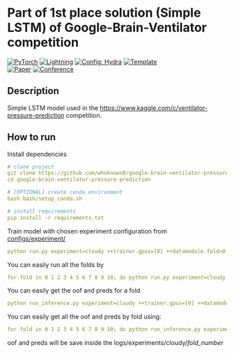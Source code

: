 # Part of 1st place solution (Simple LSTM) of Google-Brain-Ventilator competition

<a href="https://pytorch.org/get-started/locally/"><img alt="PyTorch" src="https://img.shields.io/badge/PyTorch-ee4c2c?logo=pytorch&logoColor=white"></a>
<a href="https://pytorchlightning.ai/"><img alt="Lightning" src="https://img.shields.io/badge/-Lightning-792ee5?logo=pytorchlightning&logoColor=white"></a>
<a href="https://hydra.cc/"><img alt="Config: Hydra" src="https://img.shields.io/badge/Config-Hydra-89b8cd"></a>
<a href="https://github.com/ashleve/lightning-hydra-template"><img alt="Template" src="https://img.shields.io/badge/-Lightning--Hydra--Template-017F2F?style=flat&logo=github&labelColor=gray"></a><br>
[![Paper](http://img.shields.io/badge/paper-arxiv.1001.2234-B31B1B.svg)](https://www.nature.com/articles/nature14539)
[![Conference](http://img.shields.io/badge/AnyConference-year-4b44ce.svg)](https://papers.nips.cc/paper/2020)

</div>

## Description
Simple LSTM model used in the https://www.kaggle.com/c/ventilator-pressure-prediction competition.

## How to run
Install dependencies
```yaml
# clone project
git clone https://github.com/whoknowsB/google-brain-ventilator-pressure-prediction
cd google-brain-ventilator-pressure-prediction

# [OPTIONAL] create conda environment
bash bash/setup_conda.sh

# install requirements
pip install -r requirements.txt
```

Train model with chosen experiment configuration from [configs/experiment/](configs/experiment/)
```yaml
python run.py experiment=cloudy ++trainer.gpus=[0] ++datamodule.fold=0 
```

You can easily run all the folds by
```yaml
for fold in 0 1 2 3 4 5 6 7 8 9 10; do python run.py experiment=cloudy ++trainer.gpus=[0] ++datamodule.fold=$fold; done
```

You can easily get the oof and preds for a fold
```yaml
python run_inference.py experiment=cloudy ++trainer.gpus=[0] ++datamodule.fold=0
```

You can easily get all the oof and preds by fold using:
```yaml
for fold in 0 1 2 3 4 5 6 7 8 9 10; do python run_inference.py experiment=cloudy ++trainer.gpus=[0] ++datamodule.fold=$fold; done
```
oof and preds will be save inside the logs/experiments/cloudy/*fold_number*

<br>
